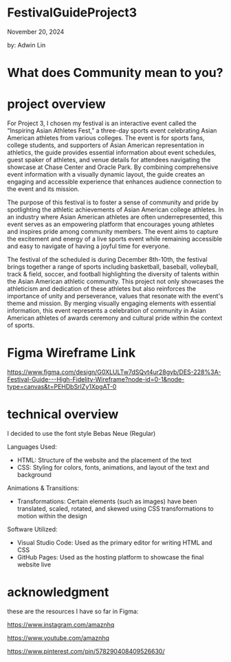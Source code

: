 # FestivalGuideProject3

  November 20, 2024

  by: Adwin Lin

# What does Community mean to you? 

# project overview

For Project 3, I chosen my festival is an interactive event called the “Inspiring Asian Athletes Fest,” a three-day sports event celebrating Asian American athletes from various colleges. 
The event is for sports fans, college students, and supporters of Asian American representation in athletics, the guide provides essential information about event schedules, guest spaker of athletes, and venue details for attendees navigating the showcase at Chase Center and Oracle Park. 
By combining comprehensive event information with a visually dynamic layout, the guide creates an engaging and accessible experience that enhances audience connection to the event and its mission.

The purpose of this festival is to foster a sense of community and pride by spotlighting the athletic achievements of Asian American college athletes. 
In an industry where Asian American athletes are often underrepresented, this event serves as an empowering platform that encourages young athletes and inspires pride among community members. 
The event aims to capture the excitement and energy of a live sports event while remaining accessible and easy to navigate of having a joyful time for everyone.

The festival of the scheduled is during December 8th-10th, the festival brings together a range of sports including basketball, baseball, volleyball, track & field, soccer, and football highlighting the diversity of talents within the Asian American athletic community. 
This project not only showcases the athleticism and dedication of these athletes but also reinforces the importance of unity and perseverance, values that resonate with the event's theme and mission. 
By merging visually engaging elements with essential information, this event represents a celebration of community in Asian American athletes of awards ceremony and cultural pride within the context of sports.

# Figma Wireframe Link
https://www.figma.com/design/G0XLULTw7dSQvt4ur28gyb/DES-228%3A-Festival-Guide---High-Fidelity-Wireframe?node-id=0-1&node-type=canvas&t=PEHDbSrIZy1XpgAT-0

# technical overview 

I decided to use the font style Bebas Neue (Regular)

Languages Used:

- HTML: Structure of the website and the placement of the text
- CSS: Styling for colors, fonts, animations, and layout of the text and background

Animations & Transitions:

- Transformations: Certain elements (such as images) have been translated, scaled, rotated, and skewed using CSS transformations to motion within the design

Software Utilized:

- Visual Studio Code: Used as the primary editor for writing HTML and CSS
- GitHub Pages: Used as the hosting platform to showcase the final website live




# acknowledgment

these are the resources I have so far in Figma: 

https://www.instagram.com/amaznhq

https://www.youtube.com/amaznhq

https://www.pinterest.com/pin/578290408409526630/

